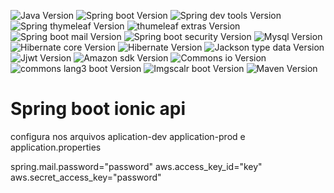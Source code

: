 ![Java Version](https://img.shields.io/badge/Java-1.8-red.svg)
![Spring boot Version](https://img.shields.io/badge/spring%20boot-2.0.3-blue.svg)
![Spring dev tools Version](https://img.shields.io/badge/spring%20boot%20dev%20tools-2.0.3-blue.svg)
![Spring thymeleaf Version](https://img.shields.io/badge/spring%20boot%20thymeleaf-2.0.3-blue.svg)
![thumeleaf extras Version](https://img.shields.io/badge/thymeleaf%20extras%20java8%20time-2.0.3-blue.svg)
![Spring boot mail Version](https://img.shields.io/badge/spring%20boot%20starter%20mail-2.0.3-blue.svg)
![Spring boot security Version](https://img.shields.io/badge/spring%20boot%20starter%20security-2.0.3-blue.svg)
![Mysql Version](https://img.shields.io/badge/mysql-5.7-blue.svg)
![Hibernate core Version](https://img.shields.io/badge/hibernate%20core-2.0.3-blue.svg)
![Hibernate Version](https://img.shields.io/badge/hibernate%20java8-2.0.3-blue.svg)
![Jackson type data Version](https://img.shields.io/badge/jackson%20data%20type%20jsr310-2.0.3-blue.svg)
![Jjwt Version](https://img.shields.io/badge/jjwt-0.7.0-blue.svg)
![Amazon sdk Version](https://img.shields.io/badge/aws%20java%20sdk-LATEST-blue.svg)
![Commons io Version](https://img.shields.io/badge/commons%20io-LATEST-blue.svg)
![commons lang3 boot Version](https://img.shields.io/badge/commons%20lang3-2.0.3-blue.svg)
![Imgscalr boot Version](https://img.shields.io/badge/imgscalr-4.2-blue.svg)
![Maven Version](https://img.shields.io/badge/maven-3.5.4-blue.svg)

# Spring boot ionic api


configura nos arquivos aplication-dev application-prod e application.properties

spring.mail.password="password"
aws.access_key_id="key"
aws.secret_access_key="password"

